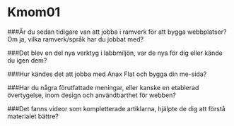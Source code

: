 Kmom01
===============================

###Är du sedan tidigare van att jobba i ramverk för att bygga webbplatser? Om ja, vilka ramverk/språk har du jobbat med?

###Det blev en del nya verktyg i labbmiljön, var de nya för dig eller kände du igen dem?

###Hur kändes det att jobba med Anax Flat och bygga din me-sida?

###Har du några förutfattade meningar, eller kanske en etablerad övertygelse, inom design och användbarthet för webben?

###Det fanns videor som kompletterade artiklarna, hjälpte de dig att förstå materialet bättre?
